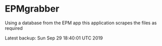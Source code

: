 # EPMgrabber
Using a database from the EPM app this application scrapes the files as required


Latest backup: Sun Sep 29 18:40:01 UTC 2019

